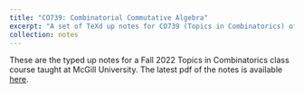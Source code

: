 ```yaml
---
title: "CO739: Combinatorial Commutative Algebra"
excerpt: "A set of TeXd up notes for CO739 (Topics in Combinatorics) offered at the University of Waterloo. Taught by Oliver Pechenik."
collection: notes
---
```


These are the typed up notes for a Fall 2022 Topics in Combinatorics class course taught at McGill University. The latest pdf of the notes is available [here](/files/CO739CombComAlg.pdf).

